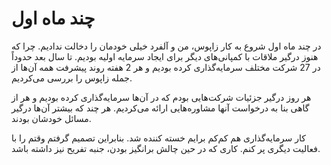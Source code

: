 # چند ماه اول 

در چند ماه اول شروع به کار زاپوس، من و آلفرد خیلی خودمان را دخالت ندادیم. چرا که هنوز درگیر ملاقات با کمپانی‌های دیگر برای ایجاد سرمایه اولیه بودیم. تا سال بعد حدوداً در 27 شرکت مختلف سرمایه‌گذاری کرده بودیم و هر 2 هفته روند پیشرفت همه آن‌ها از جمله زاپوس را بررسی می‌کردیم.

هر روز درگیر جزئیات شرکت‌هایی بودم که در آن‌ها سرمایه‌گذاری کرده بودیم و هر از گاهی بنا به درخواست آن‍ها مشاوره‌هایی ارائه می‌کردیم. هر چند که بیشتر آن‌ها درگیر مسائل خودشان بودند. 

کار سرمایه‌گذاری هم کم‌کم برایم خسته کننده شد. بنابراین تصمیم گرفتم وقتم را با فعالیت دیگری پر کنم. کاری که در حین چالش برانگیز بودن، جنبه تفریح نیز داشته باشد.